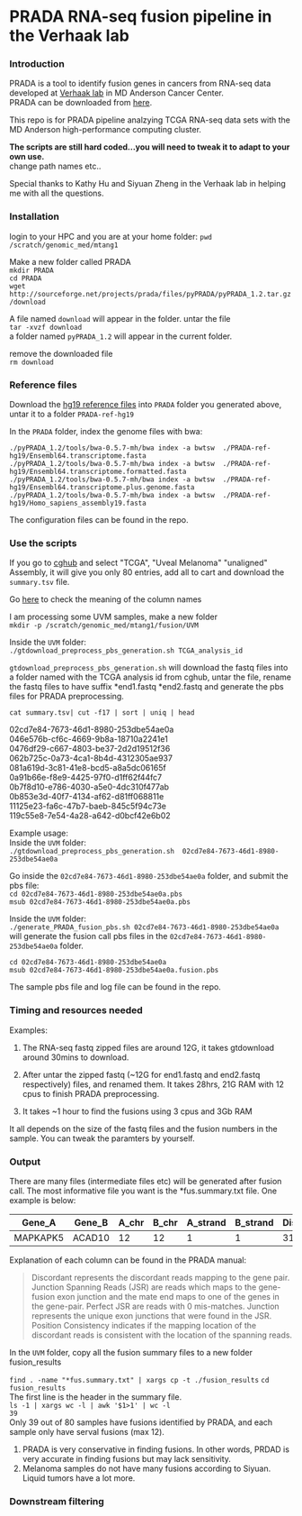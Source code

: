 # PRADA RNA-seq fusion pipeline in the Verhaak lab

### Introduction

PRADA is a tool to identify fusion genes in cancers from RNA-seq data developed at [Verhaak 
lab](http://odin.mdacc.tmc.edu/~rverhaak/) in MD Anderson Cancer Center.  
PRADA can be downloaded from 
[here](http://bioinformatics.mdanderson.org/main/PRADA:Overview). 

This repo is for PRADA pipeline analzying TCGA RNA-seq data sets with the MD Anderson high-performance
computing cluster. 

**The scripts are still hard coded...you will need to tweak it to adapt to your own use.**  
change path names etc..


Special thanks to Kathy Hu and Siyuan Zheng in the Verhaak lab in helping me with all the questions.

### Installation 
login to your HPC and you are at your home folder:
`pwd`    
`/scratch/genomic_med/mtang1`

Make a new folder called PRADA  
`mkdir PRADA`  
`cd PRADA`  
`wget 
http://sourceforge.net/projects/prada/files/pyPRADA/pyPRADA_1.2.tar.gz/download`  

A file named `download` will appear in the folder. untar the file   
`tar -xvzf download`  
a folder named `pyPRADA_1.2` will appear in the current folder.  

remove the downloaded file  
`rm download`  


### Reference  files

Download the [hg19 reference files](http://bioinformatics.mdanderson.org/Software/PRADA/) into 
`PRADA` folder you generated above, untar it to a folder `PRADA-ref-hg19`

In the `PRADA` folder, index the genome files with bwa:

`./pyPRADA_1.2/tools/bwa-0.5.7-mh/bwa index -a bwtsw  ./PRADA-ref-hg19/Ensembl64.transcriptome.fasta`  
`./pyPRADA_1.2/tools/bwa-0.5.7-mh/bwa index -a bwtsw  ./PRADA-ref-hg19/Ensembl64.transcriptome.formatted.fasta`  
`./pyPRADA_1.2/tools/bwa-0.5.7-mh/bwa index -a bwtsw  ./PRADA-ref-hg19/Ensembl64.transcriptome.plus.genome.fasta`  
`./pyPRADA_1.2/tools/bwa-0.5.7-mh/bwa index -a bwtsw  ./PRADA-ref-hg19/Homo_sapiens_assembly19.fasta`  

The configuration files can be found in the repo.

### Use the scripts
If you go to [cghub](https://browser.cghub.ucsc.edu/) and select "TCGA", "Uveal Melanoma" "unaligned" Assembly,
it will give you only 80 entries, add all to cart and download the `summary.tsv` file.  

Go [here](https://cghub.ucsc.edu/manifest_description.html) to check the meaning of the column names  

I am processing some UVM samples, make a new folder  
`mkdir -p /scratch/genomic_med/mtang1/fusion/UVM`

Inside the `UVM` folder:  
`./gtdownload_preprocess_pbs_generation.sh TCGA_analysis_id` 

`gtdownload_preprocess_pbs_generation.sh` will download the fastq files into a folder named with the TCGA analysis id from cghub, untar the file, rename the fastq files to have suffix *end1.fastq *end2.fastq and generate the pbs files for PRADA preprocessing.

`cat summary.tsv| cut -f17 | sort | uniq | head`  

02cd7e84-7673-46d1-8980-253dbe54ae0a  
046e576b-cf6c-4669-9b8a-18710a2241e1  
0476df29-c667-4803-be37-2d2d19512f36  
062b725c-0a73-4ca1-8b4d-4312305ae937  
081a619d-3c81-41e8-bcd5-a8a5dc06165f  
0a91b66e-f8e9-4425-97f0-d1ff62f44fc7  
0b7f8d10-e786-4030-a5e0-4dc310f477ab  
0b853e3d-40f7-4134-af62-d81ff068811e  
11125e23-fa6c-47b7-baeb-845c5f94c73e  
119c55e8-7e54-4a28-a642-d0bcf42e6b02
  

Example usage:  
Inside the `UVM` folder:    
`./gtdownload_preprocess_pbs_generation.sh  02cd7e84-7673-46d1-8980-253dbe54ae0a`

Go inside the `02cd7e84-7673-46d1-8980-253dbe54ae0a` folder, and submit the pbs file:  
`cd 02cd7e84-7673-46d1-8980-253dbe54ae0a.pbs`  
`msub 02cd7e84-7673-46d1-8980-253dbe54ae0a.pbs`

Inside the `UVM` folder:  
`./generate_PRADA_fusion_pbs.sh 02cd7e84-7673-46d1-8980-253dbe54ae0a` will generate the fusion call pbs files in the `02cd7e84-7673-46d1-8980-253dbe54ae0a` folder. 

`cd 02cd7e84-7673-46d1-8980-253dbe54ae0a`  
`msub 02cd7e84-7673-46d1-8980-253dbe54ae0a.fusion.pbs`  

The sample pbs file and log file can be found in the repo.  

### Timing and resources needed  

Examples: 

1. The RNA-seq fastq zipped files are around 12G, it takes gtdownload around 30mins to download.  

2. After untar the zipped fastq (~12G for end1.fastq and end2.fastq respectively) files, and renamed them. It takes 28hrs, 21G RAM with 12 cpus to finish PRADA preprocessing.

3. It takes ~1 hour to find the fusions using 3 cpus and 3Gb RAM

It all depends on the size of the fastq files and the fusion numbers in the sample. You can tweak the paramters by yourself.

### Output
There are many files (intermediate files etc) will be generated after fusion call. The most informative file you want is the *fus.summary.txt file. One example is below:  

|  Gene_A  | Gene_B  | A_chr  | B_chr  | A_strand  | B_strand  | Discordant_n  | JSR_n  | perfectJSR_n  | Junc_n  | Position_Consist  | Junction                                      | Identity | Align_Len  | Evalue | BitScore |
| -------- | ------- | ------ | ------ | --------- | --------- | ------------- | ------ | ------------- | ------- | ----------------- | --------------------------------------------- | -------- | ---------- | ------ | -------- |
| MAPKAPK5 | ACAD10  | 12     | 12     | 1         | 1         | 31            | 19     | 16            | 1       | PARTIALLY         | MAPKAPK5:12:112308984_ACAD10:12:112182447,19  | 95.00    | 20         | 0.002  | 31.9     |

Explanation of each column can be found in the PRADA manual:

>Discordant represents the discordant reads mapping to the gene pair. Junction Spanning Reads (JSR) are reads which maps to the gene-fusion exon junction and the mate end maps to one of the genes in the gene-pair. Perfect JSR are reads with 0 mis-matches. Junction represents the unique exon junctions that were found in the JSR. Position Consistency indicates if the mapping location of the discordant reads is consistent with the location of the spanning reads.
>

In the `UVM` folder, copy all the fusion summary files to a new folder fusion_results  

`find . -name "*fus.summary.txt" | xargs cp -t ./fusion_results`
`cd fusion_results`  
The first line is the header in the summary file.  
`ls -1 | xargs wc -l | awk '$1>1' | wc -l`  
`39`  
Only 39 out of 80 samples have fusions identified by PRADA, and each sample only have serval fusions (max 12).   

1. PRADA is very conservative in finding fusions. In other words, PRDAD is very accurate in finding fusions but may lack sensitivity.  
2. Melanoma samples do not have many fusions according to Siyuan. Liquid tumors have a lot more.    







### Downstream  filtering
